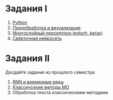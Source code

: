 # Задания I
1. [Python](https://github.com/ivtipm/ML/blob/main/tasks/task1.md)
2. [Предобработка и визуализация](https://github.com/ivtipm/ML/blob/main/tasks/task2.md)
3. [Многослойный персептрон (pytorh, keras)](task3.md)
4. [Свёрточная нейросеть](task4-cnn.md)


# Задания II
Досдайте задания из прошлого семестра

1. [RNN и временные ряды](task2-1.md)
2. [Классичсекие методы МО](task2-2.md)
3. Обработка текста классическими методами
